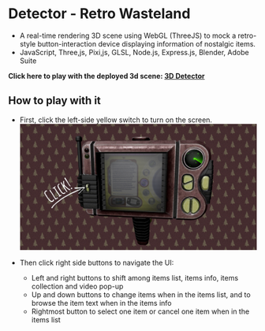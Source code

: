 # Detector - Retro Wasteland

- A real-time rendering 3D scene using WebGL (ThreeJS) to mock a retro-style button-interaction device displaying information of nostalgic items.
- JavaScript, Three,js, Pixi,js, GLSL, Node.js, Express.js, Blender, Adobe Suite

**Click here to play with the deployed 3d scene: [3D Detector](https://ui-request.vercel.app/)**

## How to play with it

- First, click the left-side yellow switch to turn on the screen.
  ![Click the left switch](<readme-pics/click 2023-01-31 090859.png>)

- Then click right side buttons to navigate the UI:
  - Left and right buttons to shift among items list, items info, items collection and video pop-up
  - Up and down buttons to change items when in the items list, and to browse the item text when in the items info
  - Rightmost button to select one item or cancel one item when in the items list
